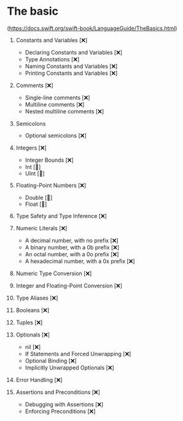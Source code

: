 #  The basic 
(https://docs.swift.org/swift-book/LanguageGuide/TheBasics.html)

1. Constants and Variables [❌]
    - Declaring Constants and Variables [❌]
    - Type Annotations [❌]
    - Naming Constants and Variables [❌]
    - Printing Constants and Variables [❌]

2. Comments [❌]
    - Single-line comments [❌]
    - Multiline comments [❌]
    - Nested multiline comments [❌]

3. Semicolons
    - Optional semicolons [❌]
    
4. Integers [❌]
    - Integer Bounds [❌]
    - Int [🌟]
    - UInt [🌟]
    
5. Floating-Point Numbers [❌]
    - Double [🌟]
    - Float [🌟]
    
6. Type Safety and Type Inference [❌]

7. Numeric Literals [❌]
    - A decimal number, with no prefix [❌]
    - A binary number, with a 0b prefix [❌] 
    - An octal number, with a 0o prefix [❌]
    - A hexadecimal number, with a 0x prefix [❌]
    
8. Numeric Type Conversion [❌]
9. Integer and Floating-Point Conversion [❌]

10. Type Aliases [❌]
11. Booleans [❌]
12. Tuples [❌]
13. Optionals [❌]
    - nil [❌]
    - If Statements and Forced Unwrapping [❌]
    - Optional Binding [❌]
    - Implicitly Unwrapped Optionals [❌]
14. Error Handling [❌]
15. Assertions and Preconditions [❌]
    - Debugging with Assertions [❌]
    - Enforcing Preconditions [❌]

